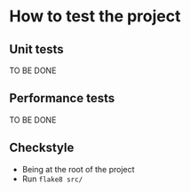 # How to test the project

## Unit tests

TO BE DONE

## Performance tests

TO BE DONE

## Checkstyle

- Being at the root of the project
- Run `flake8 src/`
